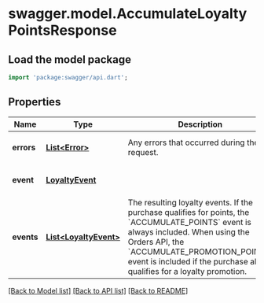 # swagger.model.AccumulateLoyaltyPointsResponse

## Load the model package
```dart
import 'package:swagger/api.dart';
```

## Properties
Name | Type | Description | Notes
------------ | ------------- | ------------- | -------------
**errors** | [**List&lt;Error&gt;**](Error.md) | Any errors that occurred during the request. | [optional] [default to []]
**event** | [**LoyaltyEvent**](LoyaltyEvent.md) |  | [optional] [default to null]
**events** | [**List&lt;LoyaltyEvent&gt;**](LoyaltyEvent.md) | The resulting loyalty events. If the purchase qualifies for points, the &#x60;ACCUMULATE_POINTS&#x60; event is always included. When using the Orders API, the &#x60;ACCUMULATE_PROMOTION_POINTS&#x60; event is included if the purchase also qualifies for a loyalty promotion. | [optional] [default to []]

[[Back to Model list]](../README.md#documentation-for-models) [[Back to API list]](../README.md#documentation-for-api-endpoints) [[Back to README]](../README.md)

